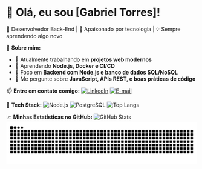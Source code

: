 # 👋 Olá, eu sou [Gabriel Torres]!

🎯 Desenvolvedor Back-End | 🚀 Apaixonado por tecnologia | 💡 Sempre aprendendo algo novo  

📍 **Sobre mim:**
- 🔭 Atualmente trabalhando em **projetos web modernos**  
- 🌱 Aprendendo **Node.js, Docker e CI/CD**  
- 🎯 Foco em **Backend com Node.js e banco de dados SQL/NoSQL**  
- 💬 Me pergunte sobre **JavaScript, APIs REST, e boas práticas de código**  

📫 **Entre em contato comigo:**
[![LinkedIn](https://img.shields.io/badge/LinkedIn-0077B5?style=for-the-badge&logo=linkedin&logoColor=white)](https://www.linkedin.com/in/gabriel-torres-dev/)
[![E-mail](https://img.shields.io/badge/Email-D14836?style=for-the-badge&logo=gmail&logoColor=white)](mailto:torresgdev@gmail.com)

🚀 **Tech Stack:**
![Node.js](https://img.shields.io/badge/Node.js-43853D?style=for-the-badge&logo=node.js&logoColor=white)
![PostgreSQL](https://img.shields.io/badge/PostgreSQL-316192?style=for-the-badge&logo=postgresql&logoColor=white)
![Top Langs](https://github-readme-stats.vercel.app/api/top-langs/?username=torresgdev&layout=compact&theme=radical)


📈 **Minhas Estatísticas no GitHub:**
![GitHub Stats](https://github-readme-stats.vercel.app/api?username=torresgdev&show_icons=true&theme=radical)
![Snake animation](https://github.com/torresgdev/torresgdev/blob/output/github-contribution-grid-snake.svg)

